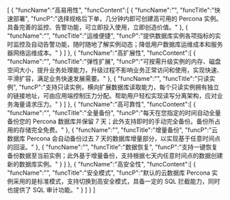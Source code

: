[
	{
		"funcName":"高易用性",
		"funcContent":[
			{
				"funcName":"",
				"funcTitle":"快速部署",
				"funcP":"选择规格后下单，几分钟内即可创建高可用的 Percona 实例。具备完善的监控、告警功能，可立即投入使用，立即创造价值。"
			},
			{
				"funcName":"",
				"funcTitle":"运维便捷",
				"funcP":"提供数据库实例各项指标的实时监控及自动告警功能，随时随地了解实例动态；降低用户数据库运维成本和服务器网络运维成本。"
			}
		]
	},
	{
		"funcName":"高扩展性",
		"funcContent":[
			{
				"funcName":"",
				"funcTitle":"弹性扩展",
				"funcP":"可按需升级实例的内存、磁盘空间大小，提升业务处理能力，升级过程不影响业务正常访问和使用，实现快速、平滑扩容，满足业务快速发展需要。"
			},
			{
				"funcName":"",
				"funcTitle":"只读实例",
				"funcP":"支持只读实例，横向扩展数据库读取能力，每个只读实例拥有独立的链接地址，可由应用端控制压力分配。帮助用户轻松实现读写分离架构，应对业务海量请求压力。"
			}
		]
	},
	{
		"funcName":"高可靠性",
		"funcContent":[
			{
				"funcName":"",
				"funcTitle":"全量备份",
				"funcP":"每天在您指定的时间自动全量备份您的 Percona 数据库并保留 7 天；此外支持即时的手动完全备份。备份所占用的存储完全免费。"
			},
			{
				"funcName":"",
				"funcTitle":"增量备份",
				"funcP":"云数据库 Percona 会自动备份过去 7 天的数据库增量部分，以实现基于任意时间点的回滚。"
			},
			{
				"funcName":"",
				"funcTitle":"数据恢复",
				"funcP":"支持一键恢复备份数据至当前实例；此外基于增量备份，支持根据七天内任意时间点的数据创建新的数据库实例。"
			}
		]
	},
	{
		"funcName":"高安全性",
		"funcContent":[
			{
				"funcName":"",
				"funcTitle":"安全模式",
				"funcP":"默认的云数据库 Percona 实例采用的是标准模式，支持切换到高安全模式，具备一定的 SQL 拦截能力，同时也提供了 SQL 审计功能。"
			}
		]
	}
]